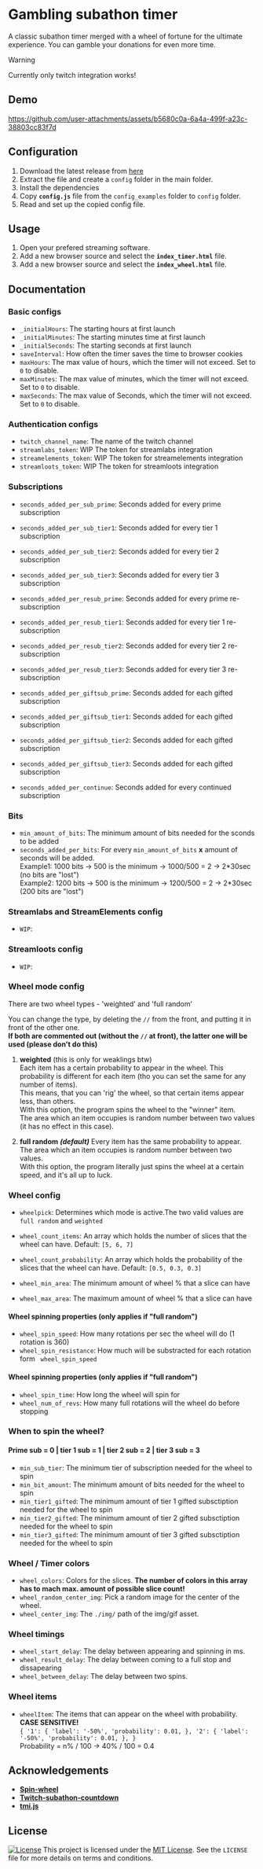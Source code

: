 # Gambling subathon timer

A classic subathon timer merged with a wheel of fortune for the ultimate experience.
You can gamble your donations for even more time.


> [!WARNING]  
> Currently only twitch integration works!

## Demo
https://github.com/user-attachments/assets/b5680c0a-6a4a-499f-a23c-38803cc83f7d

## Configuration

1. Download the latest release from [here](https://github.com/Patesz22/gambling-subathon-timer/releases)
2. Extract the file and create a ```config``` folder in the main folder.
3. Install the dependencies
4. Copy **```config.js```** file from the ```config_examples``` folder to ```config``` folder.
5. Read and set up the copied config file.

## Usage

1. Open your prefered streaming software.
2. Add a new browser source and select the **```index_timer.html```** file.
3. Add a new browser source and select the **```index_wheel.html```** file.

## Documentation

### Basic configs
- ```_initialHours```: The starting hours at first launch
- ```_initialMinutes```: The starting minutes time at first launch
- ```_initialSeconds```: The starting seconds at first launch
- ```saveInterval```: How often the timer saves the time to browser cookies
- ```maxHours```: The max value of hours, which the timer will not exceed. Set to ```0``` to disable.
- ```maxMinutes```: The max value of minutes, which the timer will not exceed. Set to ```0``` to disable.
- ```maxSeconds```: The max value of Seconds, which the timer will not exceed. Set to ```0``` to disable.

### Authentication configs
- ```twitch_channel_name```: The name of the twitch channel
- ```streamlabs_token```: WIP The token for streamlabs integration
- ```streamelements_token```: WIP The token for streamelements integration
- ```streamloots_token```: WIP The token for streamloots integration

### Subscriptions
- ```seconds_added_per_sub_prime```: Seconds added for every prime subscription
- ```seconds_added_per_sub_tier1```: Seconds added for every tier 1 subscription
- ```seconds_added_per_sub_tier2```: Seconds added for every tier 2 subscription
- ```seconds_added_per_sub_tier3```: Seconds added for every tier 3 subscription

- ```seconds_added_per_resub_prime```: Seconds added for every prime re-subscription
- ```seconds_added_per_resub_tier1```: Seconds added for every tier 1 re-subscription
- ```seconds_added_per_resub_tier2```: Seconds added for every tier 2 re-subscription
- ```seconds_added_per_resub_tier3```: Seconds added for every tier 3 re-subscription

- ```seconds_added_per_giftsub_prime```: Seconds added for each gifted subscription
- ```seconds_added_per_giftsub_tier1```: Seconds added for each gifted subscription
- ```seconds_added_per_giftsub_tier2```: Seconds added for each gifted subscription
- ```seconds_added_per_giftsub_tier3```: Seconds added for each gifted subscription
- ```seconds_added_per_continue```: Seconds added for every continued subscription

### Bits
- ```min_amount_of_bits```: The minimum amount of bits needed for the sconds to be added
- ```seconds_added_per_bits```: For every ```min_amount_of_bits``` **x**  amount of seconds will be added. <br>
  Example1: 1000 bits -> 500 is the minimum -> 1000/500 = 2 -> 2\*30sec (no bits are "lost")<br>
  Example2: 1200 bits -> 500 is the minimum -> 1200/500 = 2 -> 2\*30sec (200 bits are "lost")<br>

### Streamlabs and StreamElements config

- ```WIP```:

### Streamloots config

- ```WIP```:

### Wheel mode config

There are two wheel types - 'weighted' and 'full random'

You can change the type, by deleting the ```//```  from the front, and putting it in front of the other one.<br>
**If both are commented out (without the ```//``` at front), the latter one will be used (please don't do this)**

1. **weighted** (this is only for weaklings btw)<br>
   Each item has a certain probability to appear in the wheel.
   This probability is different for each item (tho you can set the same for any number of items).<br>
   This means, that you can 'rig' the wheel, so that certain items appear less, than others.<br>
   With this option, the program spins the wheel to the "winner" item.<br>
   The area which an item occupies is random number between two values (it has no effect in this case).

2. **full random** ***(default)***
   Every item has the same probability to appear.<br>
   The area which an item occupies is random number between two values.<br>
   With this option, the program literally just spins the wheel at a certain speed, and it's all up to luck.<br>

### Wheel config

- ```wheelpick```: Determines which mode is active.The two valid values are ```full random``` and ```weighted```

- ```wheel_count_items```: An array which holds the number of slices that the wheel can have. Default: ```[5, 6, 7]```
- ```wheel_count_probability```: An array which holds the probability of the slices that the wheel can have. Default: ```[0.5, 0.3, 0.3]```
- ```wheel_min_area```: The minimum amount of wheel % that a slice can have
- ```wheel_max_area```: The maximum amount of wheel % that a slice can have
#### Wheel spinning properties (only applies if "full random")
- ```wheel_spin_speed```: How many rotations per sec the wheel will do (1 rotation is 360)
- ```wheel_spin_resistance```: How much will be substracted for each rotation form ``` wheel_spin_speed```

#### Wheel spinning properties (only applies if "full random")
- ```wheel_spin_time```: How long the wheel will spin for
- ```wheel_num_of_revs```: How many full rotations will the wheel do before stopping


### When to spin the wheel?
#### Prime sub = 0 | tier 1 sub = 1 | tier 2 sub = 2 | tier 3 sub = 3
- ```min_sub_tier```: The minimum tier of subscription needed for the wheel to spin
- ```min_bit_amount```: The minimum amount of bits needed for the wheel to spin
- ```min_tier1_gifted```: The minimum amount of tier 1 gifted subsctiption needed for the wheel to spin
- ```min_tier2_gifted```: The minimum amount of tier 2 gifted subsctiption needed for the wheel to spin
- ```min_tier3_gifted```: The minimum amount of tier 3 gifted subsctiption needed for the wheel to spin

### Wheel / Timer colors

- ```wheel_colors```: Colors for the slices. **The number of colors in this array has to mach max. amount of possible slice count!**
- ```wheel_random_center_img```: Pick a random image for the center of the wheel.
- ```wheel_center_img```: The ```./img/``` path of the img/gif asset.

### Wheel timings

- ```wheel_start_delay```: The delay between appearing and spinning in ms.
- ```wheel_result_delay```: The delay between coming to a full stop and dissapearing
- ```wheel_between_delay```: The delay between two spins.

### Wheel items
- ```wheelItem```: The items that can appear on the wheel with probability. **CASE SENSITIVE!**<br>  ```{
    '1': {
        'label': '-50%',
        'probability': 0.01,
    }, '2': {
        'label': '-50%',
        'probability': 0.01,
    }, }```<br>
  Probability = n% / 100 -> 40% / 100 = 0.4


## Acknowledgements

- **[Spin-wheel](https://github.com/CrazyTim/spin-wheel)**
- **[Twitch-subathon-countdown](https://github.com/JayexDesigns/twitch-subathon-countdown)**
- **[tmi.js](https://github.com/tmijs/tmi.js)**

## License

[![License](https://img.shields.io/badge/license-MIT-blue)](https://choosealicense.com/licenses/mit/ "View license")
This project is licensed under the [MIT License](LICENSE). See the `LICENSE` file for more details on terms and conditions.